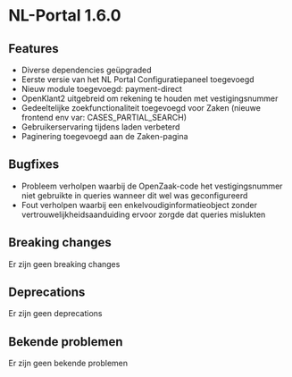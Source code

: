 # NL-Portal 1.6.0

## Features

- Diverse dependencies geüpgraded
- Eerste versie van het NL Portal Configuratiepaneel toegevoegd
- Nieuw module toegevoegd: payment-direct
- OpenKlant2 uitgebreid om rekening te houden met vestigingsnummer
- Gedeeltelijke zoekfunctionaliteit toegevoegd voor Zaken (nieuwe frontend env var: CASES_PARTIAL_SEARCH)
- Gebruikerservaring tijdens laden verbeterd
- Paginering toegevoegd aan de Zaken-pagina

## Bugfixes

- Probleem verholpen waarbij de OpenZaak-code het vestigingsnummer niet gebruikte in queries wanneer dit wel was geconfigureerd
- Fout verholpen waarbij een enkelvoudiginformatieobject zonder vertrouwelijkheidsaanduiding ervoor zorgde dat queries mislukten

## Breaking changes

Er zijn geen breaking changes

## Deprecations

Er zijn geen deprecations

## Bekende problemen

Er zijn geen bekende problemen
